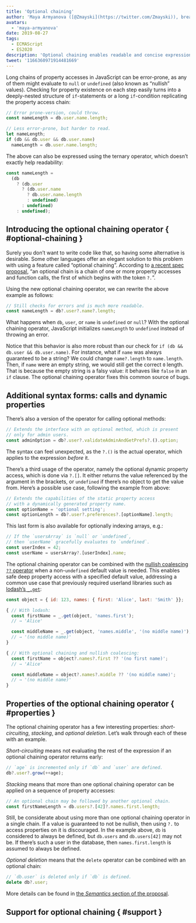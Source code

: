 ```yaml
---
title: 'Optional chaining'
author: 'Maya Armyanova ([@Zmayski](https://twitter.com/Zmayski)), breaker of optional chains'
avatars:
  - 'maya-armyanova'
date: 2019-08-27
tags:
  - ECMAScript
  - ES2020
description: 'Optional chaining enables readable and concise expression of property accesses with built-in nullish checking.'
tweet: '1166360971914481669'
---
```

Long chains of property accesses in JavaScript can be error-prone, as any of them might evaluate to `null` or `undefined` (also known as “nullish” values). Checking for property existence on each step easily turns into a deeply-nested structure of `if`-statements or a long `if`-condition replicating the property access chain:

```js
// Error prone-version, could throw.
const nameLength = db.user.name.length;

// Less error-prone, but harder to read.
let nameLength;
if (db && db.user && db.user.name)
  nameLength = db.user.name.length;
```

The above can also be expressed using the ternary operator, which doesn’t exactly help readability:

```js
const nameLength =
  (db
    ? (db.user
      ? (db.user.name
        ? db.user.name.length
        : undefined)
      : undefined)
    : undefined);
```

## Introducing the optional chaining operator { #optional-chaining }

Surely you don’t want to write code like that, so having some alternative is desirable. Some other languages offer an elegant solution to this problem with using a feature called “optional chaining”. According to [a recent spec proposal](https://github.com/tc39/proposal-optional-chaining), “an optional chain is a chain of one or more property accesses and function calls, the first of which begins with the token `?.`”.

Using the new optional chaining operator, we can rewrite the above example as follows:

```js
// Still checks for errors and is much more readable.
const nameLength = db?.user?.name?.length;
```

What happens when `db`, `user`, or `name` is `undefined` or `null`? With the optional chaining operator, JavaScript initializes `nameLength` to `undefined` instead of throwing an error.

Notice that this behavior is also more robust than our check for `if (db && db.user && db.user.name)`. For instance, what if `name` was always guaranteed to be a string? We could change `name?.length` to `name.length`. Then, if `name` were an empty string, we would still get the correct `0` length. That is because the empty string is a falsy value: it behaves like `false` in an `if` clause. The optional chaining operator fixes this common source of bugs.

## Additional syntax forms: calls and dynamic properties

There’s also a version of the operator for calling optional methods:

```js
// Extends the interface with an optional method, which is present
// only for admin users.
const adminOption = db?.user?.validateAdminAndGetPrefs?.().option;
```

The syntax can feel unexpected, as the `?.()` is the actual operator, which applies to the expression _before_ it.

There’s a third usage of the operator, namely the optional dynamic property access, which is done via `?.[]`. It either returns the value referenced by the argument in the brackets, or `undefined` if there’s no object to get the value from. Here’s a possible use case, following the example from above:

```js
// Extends the capabilities of the static property access
// with a dynamically generated property name.
const optionName = 'optional setting';
const optionLength = db?.user?.preferences?.[optionName].length;
```

This last form is also available for optionally indexing arrays, e.g.:

```js
// If the `usersArray` is `null` or `undefined`,
// then `userName` gracefully evaluates to `undefined`.
const userIndex = 42;
const userName = usersArray?.[userIndex].name;
```

The optional chaining operator can be combined with the [nullish coalescing `??` operator](/features/nullish-coalescing) when a non-`undefined` default value is needed. This enables safe deep property access with a specified default value, addressing a common use case that previously required userland libraries such as [lodash’s `_.get`](https://lodash.dev/docs/4.17.15#get):

```js
const object = { id: 123, names: { first: 'Alice', last: 'Smith' }};

{ // With lodash:
  const firstName = _.get(object, 'names.first');
  // → 'Alice'

  const middleName = _.get(object, 'names.middle', '(no middle name)');
  // → '(no middle name)'
}

{ // With optional chaining and nullish coalescing:
  const firstName = object?.names?.first ?? '(no first name)';
  // → 'Alice'

  const middleName = object?.names?.middle ?? '(no middle name)';
  // → '(no middle name)'
}
```

## Properties of the optional chaining operator { #properties }

The optional chaining operator has a few interesting properties: _short-circuiting_, _stacking_, and _optional deletion_. Let’s walk through each of these with an example.

_Short-circuiting_ means not evaluating the rest of the expression if an optional chaining operator returns early:

```js
// `age` is incremented only if `db` and `user` are defined.
db?.user?.grow(++age);
```

_Stacking_ means that more than one optional chaining operator can be applied on a sequence of property accesses:

```js
// An optional chain may be followed by another optional chain.
const firstNameLength = db.users?.[42]?.names.first.length;
```

Still, be considerate about using more than one optional chaining operator in a single chain. If a value is guaranteed to not be nullish, then using `?.` to access properties on it is discouraged. In the example above, `db` is considered to always be defined, but `db.users` and `db.users[42]` may not be. If there’s such a user in the database, then `names.first.length` is assumed to always be defined.

_Optional deletion_ means that the `delete` operator can be combined with an optional chain:

```js
// `db.user` is deleted only if `db` is defined.
delete db?.user;
```

More details can be found in [the _Semantics_ section of the proposal](https://github.com/tc39/proposal-optional-chaining#semantics).

## Support for optional chaining { #support }

<feature-support chrome="80 https://bugs.chromium.org/p/v8/issues/detail?id=9553"
                 firefox="74 https://bugzilla.mozilla.org/show_bug.cgi?id=1566143"
                 safari="13.1 https://bugs.webkit.org/show_bug.cgi?id=200199"
                 nodejs="14 https://medium.com/@nodejs/node-js-version-14-available-now-8170d384567e"
                 babel="yes https://babeljs.io/docs/en/babel-plugin-proposal-optional-chaining"></feature-support>
